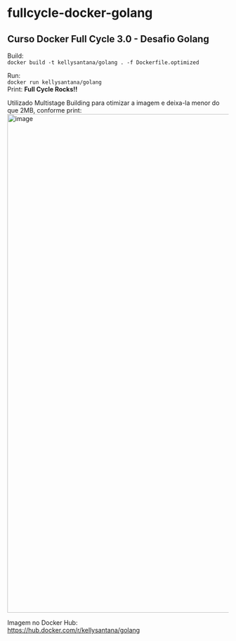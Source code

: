 # fullcycle-docker-golang
## Curso Docker Full Cycle 3.0 - Desafio Golang

Build: <br>
````docker build -t kellysantana/golang . -f Dockerfile.optimized````

Run: <br>
````docker run kellysantana/golang```` <br>
Print: <b>Full Cycle Rocks!!</b>

Utilizado Multistage Building para otimizar a imagem e deixa-la menor do que 2MB, conforme print:
<img width="1134" alt="image" src="https://github.com/kehhsantana/fullcycle-docker-golang/assets/38592846/e195707b-1bbf-4f16-9b2f-7fbb7813ad74">

Imagem no Docker Hub: <br>
https://hub.docker.com/r/kellysantana/golang



